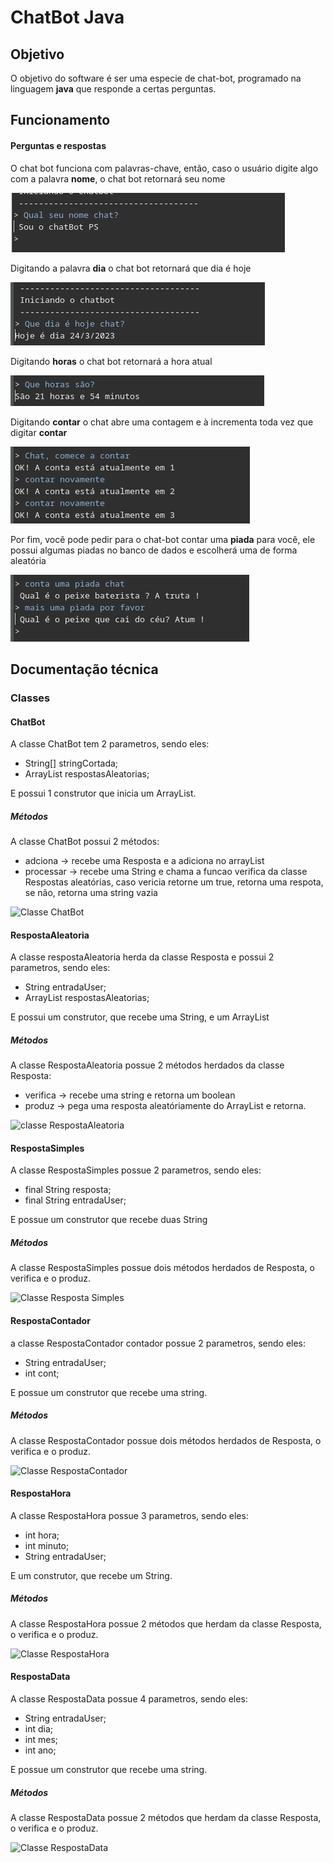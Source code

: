# ChatBot Java

## Objetivo  

O objetivo do software é ser uma especie de chat-bot, programado na linguagem **java** que responde a certas perguntas.

## Funcionamento  

#### Perguntas e respostas  

O chat bot funciona com palavras-chave, então, caso o usuário digite algo com a palavra **nome**, o chat bot retornará seu nome

![Pergunta Nome CHATBOT](https://github.com/pauloszuparits/Imagens/blob/d9ba44d6c2f280e418382247fcd0b9140ed02426/imgChatBot/NomeCHATBOT.png)

Digitando a palavra **dia** o chat bot retornará que dia é hoje  

![Pergunta dia CHATBOT](https://github.com/pauloszuparits/Imagens/blob/d9ba44d6c2f280e418382247fcd0b9140ed02426/imgChatBot/DiaCHATBOT.png)  

Digitando **horas** o chat bot retornará a hora atual  

![Pergunta horas CHATBOT](https://github.com/pauloszuparits/Imagens/blob/d9ba44d6c2f280e418382247fcd0b9140ed02426/imgChatBot/HoraCHATBOT.png)  

Digitando **contar** o chat abre uma contagem e à incrementa toda vez que digitar **contar**  

![Pedir para contar CHATBOT](https://github.com/pauloszuparits/Imagens/blob/d9ba44d6c2f280e418382247fcd0b9140ed02426/imgChatBot/ContarCHATBOT.png)  

Por fim, você pode pedir para o chat-bot contar uma **piada** para você, ele possui algumas piadas no banco de dados e escolherá uma de forma aleatória  

![Pedir piada CHATBOT](https://github.com/pauloszuparits/Imagens/blob/d9ba44d6c2f280e418382247fcd0b9140ed02426/imgChatBot/PiadaCHATBOT.png)  

## Documentação técnica  

### Classes  

#### ChatBot  

A classe ChatBot tem 2 parametros, sendo eles:  
- String[] stringCortada;
- ArrayList<Resposta> respostasAleatorias;  

E possui 1 construtor que inicia um ArrayList.  

##### Métodos  

A classe ChatBot possui 2 métodos:
- adciona -> recebe uma Resposta e a adiciona no arrayList  
- processar -> recebe uma String e chama a funcao verifica da classe Respostas aleatórias, caso vericia retorne um true, retorna uma respota, se não, retorna uma string vazia  

![Classe ChatBot]()  

#### RespostaAleatoria  

A classe respostaAleatoria herda da classe Resposta e possui 2 parametros, sendo eles:
- String entradaUser;
- ArrayList<String> respostasAleatorias;  

E possui um construtor, que recebe uma String, e um ArrayList<String>  

##### Métodos  

A classe RespostaAleatoria possue 2 métodos herdados da classe Resposta:  
- verifica -> recebe uma string e retorna um boolean  
- produz -> pega uma resposta aleatóriamente do ArrayList e retorna.  

![classe RespostaAleatoria]()  
  
#### RespostaSimples  

A classe RespostaSimples possue 2 parametros, sendo eles:  
- final String resposta;
- final String entradaUser;  

E possue um construtor que recebe duas String  

##### Métodos  

A classe RespostaSimples possue dois métodos herdados de Resposta, o verifica e o produz. 

![Classe Resposta Simples]()  
  
#### RespostaContador  
  
a classe RespostaContador contador possue 2 parametros, sendo eles: 
- String entradaUser;
- int cont;  
  
E possue um construtor que recebe uma string.  
  
##### Métodos  
  
A classe RespostaContador possue dois métodos herdados de Resposta, o verifica e o produz.  
  
![Classe RespostaContador]()  
  
#### RespostaHora

A classe RespostaHora possue 3 parametros, sendo eles:  
  
- int hora;
- int minuto;
- String entradaUser;  
  
E um construtor, que recebe um String.  

##### Métodos  
  
A classe RespostaHora possue 2 métodos que herdam da classe Resposta, o verifica e o produz.  

![Classe RespostaHora]()  
  
#### RespostaData  
  
A classe RespostaData possue 4 parametros, sendo eles:  
  
- String entradaUser;
- int dia;
- int mes;
- int ano;
  
E possue um construtor que recebe uma string.  
  
##### Métodos  
  
A classe RespostaData possue 2 métodos que herdam da classe Resposta, o verifica e o produz.  
  
![Classe RespostaData]()


 

